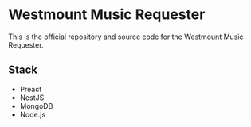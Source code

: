 # Westmount Music Requester
This is the official repository and source code for the Westmount Music Requester.

## Stack
* Preact
* NestJS
* MongoDB
* Node.js
